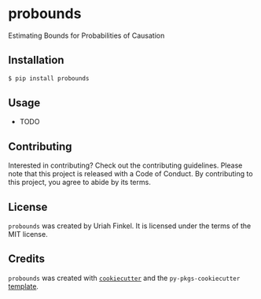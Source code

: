 # probounds

Estimating Bounds for Probabilities of Causation

## Installation

```bash
$ pip install probounds
```

## Usage

- TODO

## Contributing

Interested in contributing? Check out the contributing guidelines. Please note that this project is released with a Code of Conduct. By contributing to this project, you agree to abide by its terms.

## License

`probounds` was created by Uriah Finkel. It is licensed under the terms of the MIT license.

## Credits

`probounds` was created with [`cookiecutter`](https://cookiecutter.readthedocs.io/en/latest/) and the `py-pkgs-cookiecutter` [template](https://github.com/py-pkgs/py-pkgs-cookiecutter).
